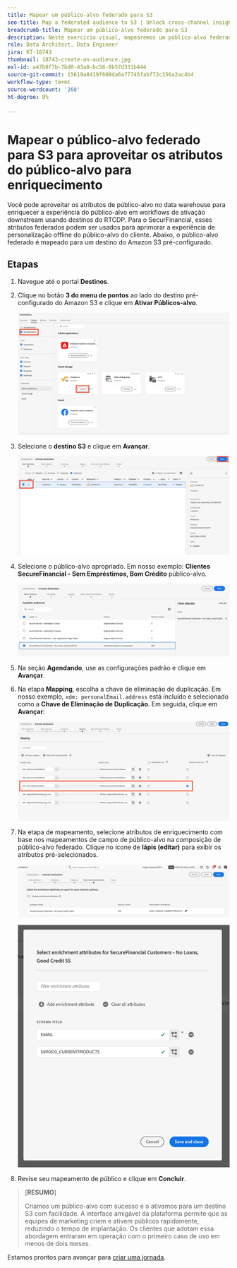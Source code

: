 ```yaml
---
title: Mapear um público-alvo federado para S3
seo-title: Map a federated audience to S3 | Unlock cross-channel insights with Federated Audience Composition
breadcrumb-title: Mapear um público-alvo federado para S3
description: Neste exercício visual, mapearemos um público-alvo federado para um destino downstream do Real-Time CDP para oferecer suporte a uma experiência offline personalizada.
role: Data Architect, Data Engineer
jira: KT-18743
thumbnail: 18743-create-an-audience.jpg
exl-id: a47b8f7b-7bd0-43a0-bc58-8b57d331b444
source-git-commit: 15619a8419f608da6a77745fabf72c356a2ac4b4
workflow-type: tm+mt
source-wordcount: '268'
ht-degree: 0%

---
```


# Mapear o público-alvo federado para S3 para aproveitar os atributos do público-alvo para enriquecimento

Você pode aproveitar os atributos de público-alvo no data warehouse para enriquecer a experiência do público-alvo em workflows de ativação downstream usando destinos do RTCDP. Para o SecurFinancial, esses atributos federados podem ser usados para aprimorar a experiência de personalização offline do público-alvo do cliente. Abaixo, o público-alvo federado é mapeado para um destino do Amazon S3 pré-configurado.

## Etapas

1. Navegue até o portal **Destinos**.

2. Clique no botão **3 do menu de pontos** ao lado do destino pré-configurado do Amazon S3 e clique em **Ativar Públicos-alvo**.

   ![ativar-públicos](assets/activate-audiences.png)

3. Selecione o **destino S3** e clique em **Avançar**.

   ![selecionar-destino-s3](assets/select-s3-destination.png)

4. Selecione o público-alvo apropriado. Em nosso exemplo: **Clientes SecureFinancial - Sem Empréstimos, Bom Crédito** público-alvo.

   ![select-s3-audience](assets/select-s3-audience.png)

5. Na seção **Agendando**, use as configurações padrão e clique em **Avançar**.

6. Na etapa **Mapping**, escolha a chave de eliminação de duplicação. Em nosso exemplo, `xdm: personalEmail.address` está incluído e selecionado como a **Chave de Eliminação de Duplicação**. Em seguida, clique em **Avançar**:

   ![chave-de-desduplicação](assets/deduplication-key.png)

7. Na etapa de mapeamento, selecione atributos de enriquecimento com base nos mapeamentos de campo de público-alvo na composição de público-alvo federado. Clique no ícone de **lápis (editar)** para exibir os atributos pré-selecionados.

   ![editar-atributos](assets/edit-attributes.png)

   ![atributos finais](assets/final-attribution.png)

8. Revise seu mapeamento de público e clique em **Concluir**.

>[**RESUMO**]
>
> Criamos um público-alvo com sucesso e o ativamos para um destino S3 com facilidade. A interface amigável da plataforma permite que as equipes de marketing criem e ativem públicos rapidamente, reduzindo o tempo de implantação. Os clientes que adotam essa abordagem entraram em operação com o primeiro caso de uso em menos de dois meses.

Estamos prontos para avançar para [criar uma jornada](build-journey-federated-audience.md).
